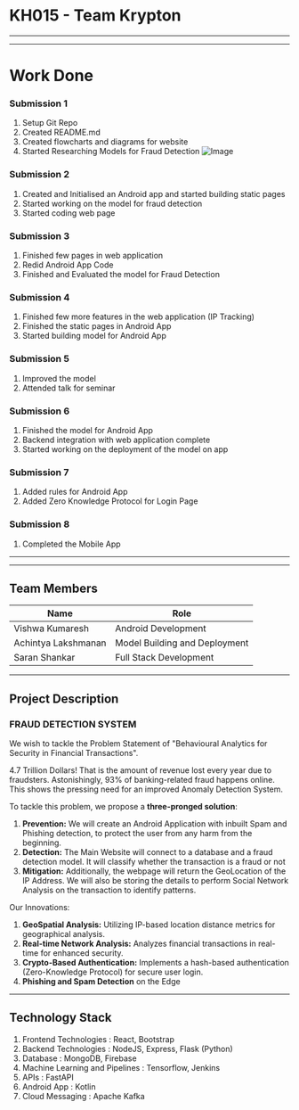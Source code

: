 # KH015 - Team Krypton


***
***
# Work Done
### Submission 1
1. Setup Git Repo
2. Created README.md
3. Created flowcharts and diagrams for website
4. Started Researching Models for Fraud Detection
![Image](https://github.com/Vishwa-docs/KH015_Krypton-Kochi_Hackathon/blob/main/Resources/Model%20Design.png)

### Submission 2
1. Created and Initialised an Android app and started building static pages
2. Started working on the model for fraud detection
3. Started coding web page

### Submission 3
1. Finished few pages in web application
2. Redid Android App Code
3. Finished and Evaluated the model for Fraud Detection

### Submission 4
1. Finished few more features in the web application (IP Tracking)
2. Finished the static pages in Android App
3. Started building model for Android App

### Submission 5
1. Improved the model
2. Attended talk for seminar

### Submission 6
1. Finished the model for Android App
2. Backend integration with web application complete
3. Started working on the deployment of the model on app

### Submission 7
1. Added rules for Android App
2. Added Zero Knowledge Protocol for Login Page

### Submission 8
1. Completed the Mobile App

***
***
## Team Members
| Name                | Role                         |
|---------------------|------------------------------|
| Vishwa Kumaresh     | Android Development          |
| Achintya Lakshmanan | Model Building and Deployment |
| Saran Shankar       | Full Stack Development       |

***
## Project Description
### **FRAUD DETECTION SYSTEM**
We wish to tackle the Problem Statement of "Behavioural Analytics for Security in Financial Transactions".

4.7 Trillion Dollars! That is the amount of revenue lost every year due to fraudsters. Astonishingly, 93% of banking-related fraud happens online. This shows the pressing need for an improved Anomaly Detection System. 

To tackle this problem, we propose a **three-pronged solution**: 
1. **Prevention:** We will create an Android Application with inbuilt Spam and Phishing detection, to protect the user from any harm from the beginning. 
2. **Detection:** The Main Website will connect to a database and a fraud detection model. It will classify whether the transaction is a fraud or not 
3. **Mitigation:** Additionally, the webpage will return the GeoLocation of the IP Address. We will also be storing the details to perform Social Network Analysis on the transaction to identify patterns. 

Our Innovations: 
1. **GeoSpatial Analysis:** Utilizing IP-based location distance metrics for geographical analysis. 
2. **Real-time Network Analysis:** Analyzes financial transactions in real-time for enhanced security. 
3. **Crypto-Based Authentication:** Implements a hash-based authentication (Zero-Knowledge Protocol) for secure user login. 
4. **Phishing and Spam Detection** on the Edge

***
## Technology Stack
1. Frontend Technologies : React, Bootstrap 
2. Backend Technologies : NodeJS, Express, Flask (Python) 
3. Database : MongoDB, Firebase 
4. Machine Learning and Pipelines : Tensorflow, Jenkins 
5. APIs : FastAPI
6. Android App : Kotlin
7. Cloud Messaging : Apache Kafka